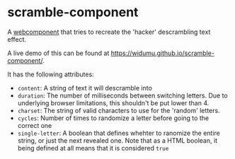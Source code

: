 # scramble-component
A [webcomponent](https://developer.mozilla.org/en-US/docs/Web/Web_Components) that tries to recreate the 'hacker' descrambling text effect.

A live demo of this can be found at <https://widumu.github.io/scramble-component/>.

It has the following attributes:
* `content`: A string of text it will descramble into
* `duration`: The number of milliseconds between switching letters. Due to underlying browser limitations, this shouldn't be put lower than 4.
* `charset`: The string of valid characters to use for the 'random' letters.
* `cycles`: Number of times to randomize a letter before going to the correct one
* `single-letter`: A boolean that defines whehter to ranomize the entire string, or just the next revealed one. Note that as a HTML boolean, it being defined at all means that it is considered `true`